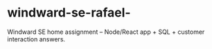 # windward-se-rafael-
Windward SE home assignment – Node/React app + SQL + customer interaction answers.
